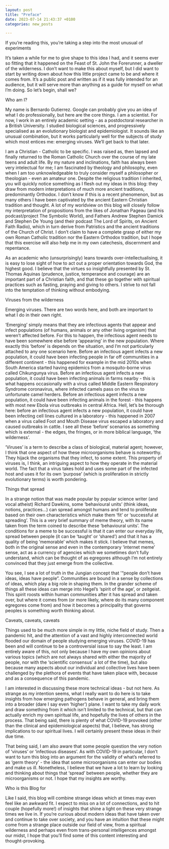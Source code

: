 ```yaml
---
layout: post
title: "Preface"
date: 2023-07-14 21:43:37 +0100
categories: new_posts

---
```

If you’re reading this, you’re taking a step into the most unusual of experiments

It’s taken a while for me to give shape to this idea I had, and it seems ever so fitting that it happened on the Feast of St. John the Forerunner, a dweller of the wilderness. I don’t want to make this about myself, but I did want to start by writing down about how this little project came to be and where it comes from. It’s a public post and written as if it was fully intended for an audience, but it will serve more than anything as a guide for myself on what I’m doing. So let’s begin, shall we?

Who am I?

My name is Bernardo Gutierrez. Google can probably give you an idea of what I do professionally, but here are the core things. I am a scientist. For now, I work in an entirely academic setting - as a postdoctoral researcher in a British University. I studied biological sciences, and progressively specialised as an evolutionary biologist and epidemiologist. It sounds like an unusual combination, but it works particularly well for the subjects of study which most entices me: emerging viruses. We’ll get back to that later.

I am a Christian - Catholic to be specific. I was raised as, then lapsed and finally returned to the Roman Catholic Church over the course of my late teens and adult life. By my nature and inclinations, faith has always been very intelectual for me; I am fascinated by theology and philosophy, even when I am too unknowledgeable to truly consider myself a philosopher or theologian - even an amateur one. Despite the religious tradition I inherited, you will quickly notice something as I flesh out my ideas in this blog: they draw from modern interpretations of much more ancient traditions, predominantly Orthodox. I don’t know if this is a recent phenomenon, but as many others I have been captivated by the ancient Eastern Christian tradition and thought. A lot of my worldview on this blog will closely follow my interpretation of propositions from the likes of Jonathan Pageau (and his podcast/project The Symbolic World), and Fathers Andrew Stephen Damick and Stephen De Young (and their podcast The Lord of Spirits, on Ancient Faith Radio), which in turn derive from Patristics and the ancient traditions of the Church of Christ. I don’t claim to have a complete grasp of either my own Roman Catholic tradition nor the Eastern Orthodox tradition, but I hope that this exercise will also help me in my own catechesis, discernment and repentance.

As an academic who (unsurprisingly) leans towards over-intellectualising, it is easy to lose sight of how to act out a proper orientation towards God, the highest good. I believe that the virtues so insightfully presented by St. Thomas Aquinas (prudence, justice, temperance and courage) are an important part of a Christian faith, and that these go together with spiritual practices such as fasting, praying and giving to others. I strive to not fall into the temptation of thinking without embodying.

Viruses from the wilderness

Emerging viruses. There are two words here, and both are important to what I do in their own right.

‘Emerging’ simply means that they are infectious agents that appear and infect populations (of humans, animals or any other living organism) that weren’t affected before. For this to happen, the infectious agent needs to have been somewhere else before ‘appearing’ in the new population. Where exactly this ‘before’ is depends on the situation, and I’m not particularly attached to any one scenario here. Before an infectious agent infects a new population, it could have been infecting people in far off communities in a different continent - this happened for example in the mid 2010s when South America started having epidemics from a mosquito-borne virus called Chikungunya virus. Before an infectious agent infects a new population, it could have been infecting animals in farms nearby - this is what happens occasionally with a virus called Middle Eastern Respiratory Syndrome coronavirus, where infected camels pass on the virus to unfortunate camel herders. Before an infectious agent infects a new population, it could have been infecting animals in the forest - this happens with most new Ebola virus outbreaks in central Africa. Hell, let’s be thorough here: before an infectious agent infects a new population, it could have been infecting cell lines cultured in a laboratory - this happened in 2007 when a virus called Foot and Mouth Disease virus escaped a laboratory and caused outbreaks in cattle. I see all these ‘before’ scenarios as something which is external - the edges, the fringes, or in more biblical language, ‘the wilderness’.

‘Viruses’ is a term to describe a class of biological, material agent; however, I think that one aspect of how these microorganisms behave is noteworthy. They hijack the organisms that they infect, to some extent. This property of viruses is, I think, an intriguing aspect to how they operate in the material world. The fact that a virus takes hold and uses some part of the infected host and uses it for its own ‘purpose’ (which is proliferation in strictly evolutionary terms) is worth pondering.

Things that spread

In a strange notion that was made popular by popular science writer (and vocal atheist) Richard Dawkins, some ‘behavioural units’ (think ideas, notions, practices…) can spread amongst humans and tend to proliferate based on their own characteristics which make them ‘fit’ or ‘successful at spreading’. This is a very brief summary of meme theory, with its name taken from the term coined to describe these ‘behavioural units’. The conditions for a meme to be successful is that it can enter our everyday life, spread between people (it can be ‘taught’ or ‘shared’) and that it has a quality of being ‘memorable’ which makes it stick. I believe that memes, both in the original sense and even in the contemporary ‘internet meme’ sense, act as a currency of agencies which we sometimes don’t fully understand, which can be thought of as egregores although I’m not entirely convinced that they just emerge from the collective.

You see, I see a lot of truth in the Jungian concept that '“people don’t have ideas, ideas have people”. Communities are bound in a sense by collections of ideas, which play a big role in shaping them. In the grander scheme of things all these ideas can merge into Hegel’s ‘spirit of the age’, or zeitgeist. This spirit roosts within human communities after it has spread and taken over, but where it comes from (or more likely, where do its many component egregores come from) and how it becomes a principality that governs peoples is something worth thinking about.

Caveats, caveats, caveats

Things used to be much more simple in my little, niche field of study. Then a pandemic hit, and the attention of a vast and highly interconnected world flooded our domain of people studying emerging viruses. COVID-19 has been and will continue to be a controversial issue to say the least. I am entirely aware of this, not only because I have my own opinions about various topics (which are not always shared with either the majority of people, nor with the ‘scientific consensus’ a lot of the time), but also because many aspects about our individual and collective lives have been challenged by the plethora of events that have taken place with, because and as a consequence of this pandemic.

I am interested in discussing these more technical ideas - but not here. As strange as my intention seems, what I really want to do here is to take insights from how emerging pathogens behave in general, and bring them into a broader (dare I say even ‘higher’) plane. I want to take my daily work and draw something from it which isn’t limited to the technical, but that can actually enrich my own spiritual life, and hopefully the lives of others in the process. That being said, there is plenty of what COVID-19 provoked (other than the clinical and epidemiological aspects) that, I believe, has strong implications to our spiritual lives. I will certainly present these ideas in their due time.

That being said, I am also aware that some people question the very notion of ‘viruses’ or ‘infectious diseases’. As with COVID-19 in particular, I don’t want to turn this blog into an argument for the validity of what’s referred to as ‘germ theory’ - the idea that some microorganisms can enter our bodies and make us ill. Nonetheless, I believe that we have a lot to learn by looking and thinking about things that ‘spread’ between people, whether they are microorganisms or not. I hope that my insights are worthy.

Who is this Blog for

Like I said, this blog will combine strange ideas which at times may even feel like an awkward fit. I expect to miss on a lot of connections, and to hit couple (hopefully more!) of insights that shine a light on these very strange times we live in. If you’re curious about modern ideas that have taken over and continue to take over society, and you have an intuition that these might come from a strange place outside our field of view, from a spiritual wilderness and perhaps even from trans-personal intelligences amongst our midst, I hope that you’ll find some of this content interesting and thought-provoking.